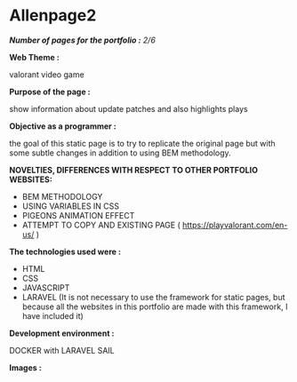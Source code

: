 # Allenpage2

_**Number of pages for the portfolio :** 2/6_

**Web Theme :**

valorant video game

**Purpose of the page :**

show information about update patches and also highlights plays

**Objective as a programmer :**

the goal of this static page is to try to replicate the original page but with some subtle changes in addition to using BEM methodology.

**NOVELTIES, DIFFERENCES WITH RESPECT TO OTHER PORTFOLIO WEBSITES:**

- BEM METHODOLOGY
- USING VARIABLES IN CSS
- PIGEONS ANIMATION EFFECT
- ATTEMPT TO COPY AND EXISTING PAGE  ( https://playvalorant.com/en-us/ )


**The technologies used were :**

- HTML
- CSS
- JAVASCRIPT
- LARAVEL  (It is not necessary to use the framework for static pages, but because all the websites in this portfolio are made with this framework, I have included it)


**Development environment :**

DOCKER with LARAVEL SAIL

**Images :**
